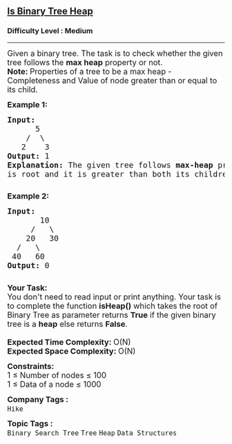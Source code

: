 <h2><a href="https://www.geeksforgeeks.org/problems/is-binary-tree-heap/1?page=1&difficulty=Medium&status=unsolved&sortBy=submissions">Is Binary Tree Heap</a></h2><h3>Difficulty Level : Medium</h3><hr><div class="problems_problem_content__Xm_eO"><p><span style="font-size:18px">Given a binary tree. The task is to check whether the given tree follows the&nbsp;<strong>max heap</strong> property or not.<br>
<strong>Note:&nbsp;</strong>Properties of a tree to be a max heap - Completeness and Value of node greater than or equal to its child.</span></p>

<p><span style="font-size:18px"><strong>Example 1:</strong></span></p>

<pre><span style="font-size:18px"><strong>Input:
</strong>&nbsp;&nbsp;&nbsp;&nbsp;&nbsp; 5
 &nbsp;&nbsp;&nbsp;/  \
&nbsp;&nbsp; 2    3
<strong>Output: </strong>1
<strong>Explanation:</strong>&nbsp;The given tree follows <strong>max-heap</strong>&nbsp;property since 5,
is root and it is greater than both its children.
</span>
</pre>

<p><span style="font-size:18px"><strong>Example 2:</strong></span></p>

<pre><span style="font-size:18px"><strong>Input:
</strong>&nbsp;&nbsp;&nbsp;&nbsp;&nbsp;&nbsp;&nbsp;10
 &nbsp;&nbsp;&nbsp;&nbsp;/&nbsp;&nbsp; \
 &nbsp;&nbsp;&nbsp;20&nbsp;&nbsp; 30 
&nbsp;&nbsp;/&nbsp;&nbsp; \
 40&nbsp;&nbsp; 60
<strong>Output:</strong> 0</span></pre>

<p><br>
<span style="font-size:18px"><strong>Your Task:</strong><br>
You don't need to read input or print anything. Your task is to complete the&nbsp;function <strong>isHeap()</strong>&nbsp;which takes the root of Binary Tree as parameter returns <strong>True</strong> if the given binary tree is a&nbsp;<strong>heap</strong>&nbsp;else&nbsp;returns <strong>False</strong>.<br>
<br>
<strong>Expected Time Complexity: </strong>O(N)<br>
<strong>Expected Space Complexity: </strong>O(N)</span></p>

<p><span style="font-size:18px"><strong>Constraints:</strong><br>
1 ≤ Number of nodes ≤ 100<br>
1 ≤ Data of a node ≤ 1000</span></p>
</div><p><span style=font-size:18px><strong>Company Tags : </strong><br><code>Hike</code>&nbsp;<br><p><span style=font-size:18px><strong>Topic Tags : </strong><br><code>Binary Search Tree</code>&nbsp;<code>Tree</code>&nbsp;<code>Heap</code>&nbsp;<code>Data Structures</code>&nbsp;
